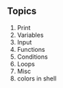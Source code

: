 ## Topics

1. Print 
2. Variables
3. Input 
4. Functions
5. Conditions
6. Loops
7. Misc
8. colors in shell
